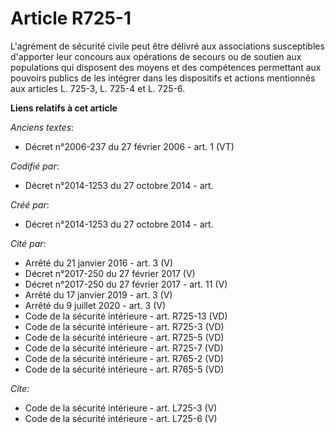 # Article R725-1

L'agrément de sécurité civile peut être délivré aux associations susceptibles d'apporter leur concours aux opérations de
secours ou de soutien aux populations qui disposent des moyens et des compétences permettant aux pouvoirs publics de les
intégrer dans les dispositifs et actions mentionnés aux articles L. 725-3, L. 725-4 et L. 725-6.

**Liens relatifs à cet article**

_Anciens textes_:

  - Décret n°2006-237 du 27 février 2006 - art. 1 (VT)

_Codifié par_:

  - Décret n°2014-1253 du 27 octobre 2014 - art.

_Créé par_:

  - Décret n°2014-1253 du 27 octobre 2014 - art.

_Cité par_:

  - Arrêté du 21 janvier 2016 - art. 3 (V)
  - Décret n°2017-250 du 27 février 2017 (V)
  - Décret n°2017-250 du 27 février 2017 - art. 11 (V)
  - Arrêté du 17 janvier 2019 - art. 3 (V)
  - Arrêté du 9 juillet 2020 - art. 3 (V)
  - Code de la sécurité intérieure - art. R725-13 (VD)
  - Code de la sécurité intérieure - art. R725-3 (VD)
  - Code de la sécurité intérieure - art. R725-5 (VD)
  - Code de la sécurité intérieure - art. R725-7 (VD)
  - Code de la sécurité intérieure - art. R765-2 (VD)
  - Code de la sécurité intérieure - art. R765-5 (VD)

_Cite_:

  - Code de la sécurité intérieure - art. L725-3 (V)
  - Code de la sécurité intérieure - art. L725-6 (V)
